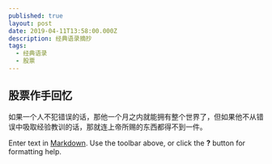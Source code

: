 ```yaml
---
published: true
layout: post
date: 2019-04-11T13:58:00.000Z
description: 经典语录摘抄
tags:
  - 经典语录
  - 股票
---
```

## 股票作手回忆
如果一个人不犯错误的话，那他一个月之内就能拥有整个世界了，但如果他不从错误中吸取经验教训的话，那就连上帝所赐的东西都得不到一件。



Enter text in [Markdown](http://daringfireball.net/projects/markdown/). Use the toolbar above, or click the **?** button for formatting help.
